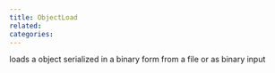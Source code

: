 ```yaml
---
title: ObjectLoad
related:
categories:
---
```


loads a object serialized in a binary form from a file or as binary input